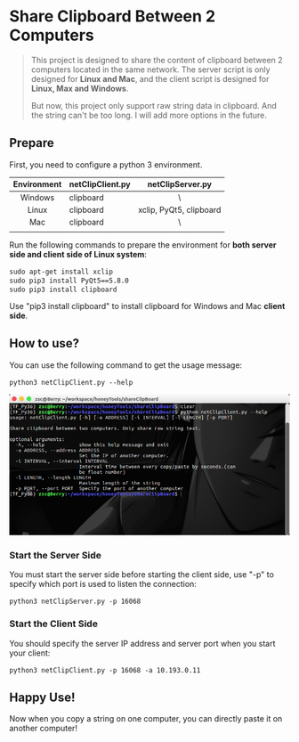 # Share Clipboard Between 2 Computers

> This project is designed to share the content of clipboard between 2 computers located in the same  network. The server script is only designed for **Linux and Mac**, and the client script is designed for **Linux, Max and Windows**.
>
> But now, this project only support raw string data in clipboard. And the string can't be too long. I will add more options in the future.

## Prepare

First, you need to configure a python 3 environment.

| Environment | netClipClient.py |    netClipServer.py     |
| :---------: | ---------------- | :---------------------: |
|   Windows   | clipboard        |            \            |
|    Linux    | clipboard        | xclip, PyQt5, clipboard |
|     Mac     | clipboard        |            \            |
|             |                  |                         |

Run the following commands to prepare the environment for **both server side and client side of Linux system**:

```shell
sudo apt-get install xclip
sudo pip3 install PyQt5==5.8.0
sudo pip3 install clipboard
```

Use "pip3 install clipboard" to install clipboard for Windows and Mac **client side**.

## How to use?

You can use the following command to get the usage message:

```shell
python3 netClipClient.py --help
```

![](pic/1.png)

### Start the Server Side

You must start the server side before starting the client side, use "-p" to specify which port is used to listen the connection:

```
python3 netClipServer.py -p 16068
```

### Start the Client Side

You should specify the server IP address and server port when you start your  client:

```shell
python3 netClipClient.py -p 16068 -a 10.193.0.11
```

## Happy Use!

Now when you copy a string on one computer, you can directly paste it on another computer!

